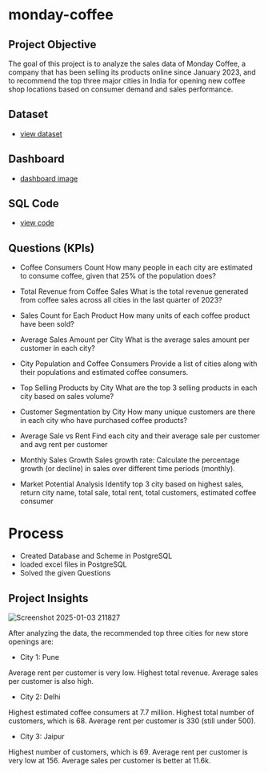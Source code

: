 # monday-coffee

## Project Objective 
The goal of this project is to analyze the sales data of Monday Coffee, a company that has been selling its products online since January 2023, and to recommend the top three major cities in India for opening new coffee shop locations based on consumer demand and sales performance.

## Dataset 
- <a href="https://github.com/ChandraMohaniitm/monday-coffee/blob/main/mondey_coffee(all).csv">view dataset</a>

## Dashboard 
- <a href="https://github.com/ChandraMohaniitm/monday-coffee/blob/main/Screenshot%202025-01-03%20211827.png">dashboard image</a>

## SQL Code
- <a href="https://github.com/ChandraMohaniitm/monday-coffee/blob/main/mondaycoffee.sql">view code</a>

## Questions (KPIs)
- Coffee Consumers Count
How many people in each city are estimated to consume coffee, given that 25% of the population does?

- Total Revenue from Coffee Sales
What is the total revenue generated from coffee sales across all cities in the last quarter of 2023?

- Sales Count for Each Product
How many units of each coffee product have been sold?

- Average Sales Amount per City
What is the average sales amount per customer in each city?

- City Population and Coffee Consumers
Provide a list of cities along with their populations and estimated coffee consumers.

- Top Selling Products by City
What are the top 3 selling products in each city based on sales volume?

- Customer Segmentation by City
How many unique customers are there in each city who have purchased coffee products?

- Average Sale vs Rent
Find each city and their average sale per customer and avg rent per customer

- Monthly Sales Growth
Sales growth rate: Calculate the percentage growth (or decline) in sales over different time periods (monthly).

- Market Potential Analysis
Identify top 3 city based on highest sales, return city name, total sale, total rent, total customers, estimated coffee consumer

# Process 
- Created Database and Scheme in PostgreSQL 
- loaded excel files in PostgreSQL
- Solved the given Questions

## Project Insights
![Screenshot 2025-01-03 211827](https://github.com/user-attachments/assets/d88eb274-adc7-4d4f-9edb-9032cf4be490)

After analyzing the data, the recommended top three cities for new store openings are:

- City 1: Pune

Average rent per customer is very low.
Highest total revenue.
Average sales per customer is also high.
- City 2: Delhi

Highest estimated coffee consumers at 7.7 million.
Highest total number of customers, which is 68.
Average rent per customer is 330 (still under 500).
- City 3: Jaipur

Highest number of customers, which is 69.
Average rent per customer is very low at 156.
Average sales per customer is better at 11.6k.

